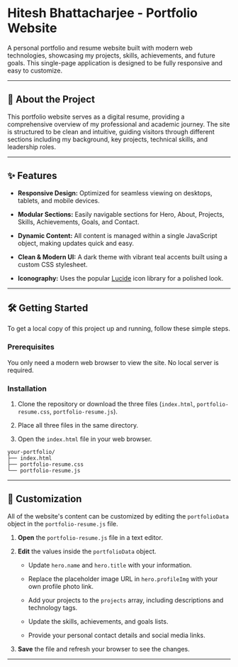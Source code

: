 # Hitesh Bhattacharjee - Portfolio Website

A personal portfolio and resume website built with modern web technologies, showcasing my projects, skills, achievements, and future goals. This single-page application is designed to be fully responsive and easy to customize.

---

## 🚀 About the Project

This portfolio website serves as a digital resume, providing a comprehensive overview of my professional and academic journey. The site is structured to be clean and intuitive, guiding visitors through different sections including my background, key projects, technical skills, and leadership roles.

---

## ✨ Features

* **Responsive Design:** Optimized for seamless viewing on desktops, tablets, and mobile devices.

* **Modular Sections:** Easily navigable sections for Hero, About, Projects, Skills, Achievements, Goals, and Contact.

* **Dynamic Content:** All content is managed within a single JavaScript object, making updates quick and easy.

* **Clean & Modern UI:** A dark theme with vibrant teal accents built using a custom CSS stylesheet.

* **Iconography:** Uses the popular [Lucide](https://lucide.dev/) icon library for a polished look.

---

## 🛠️ Getting Started

To get a local copy of this project up and running, follow these simple steps.

### Prerequisites

You only need a modern web browser to view the site. No local server is required.

### Installation

1.  Clone the repository or download the three files (`index.html`, `portfolio-resume.css`, `portfolio-resume.js`).

2.  Place all three files in the same directory.

3.  Open the `index.html` file in your web browser.

```
your-portfolio/
├── index.html
├── portfolio-resume.css
└── portfolio-resume.js
```

---

## 🎨 Customization

All of the website's content can be customized by editing the `portfolioData` object in the `portfolio-resume.js` file.

1.  **Open** the `portfolio-resume.js` file in a text editor.

2.  **Edit** the values inside the `portfolioData` object.

    * Update `hero.name` and `hero.title` with your information.

    * Replace the placeholder image URL in `hero.profileImg` with your own profile photo link.

    * Add your projects to the `projects` array, including descriptions and technology tags.

    * Update the skills, achievements, and goals lists.

    * Provide your personal contact details and social media links.

3.  **Save** the file and refresh your browser to see the changes.

---

